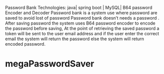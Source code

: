 Password Bank
Technologies: java| spring boot | MySQL| B64 password Encoder and Decoder 
Password bank is a system use where password are saved to avoid lost of password
Password bank doesn’t needs a password .
After saving password the system uses B64 password encoder to encode the password before saving,
At the point of retrieving the saved password a token will be sent to the user email address and if the user enter  the correct email the system will return the password else the system will return encoded password.
# megaPasswordSaver
